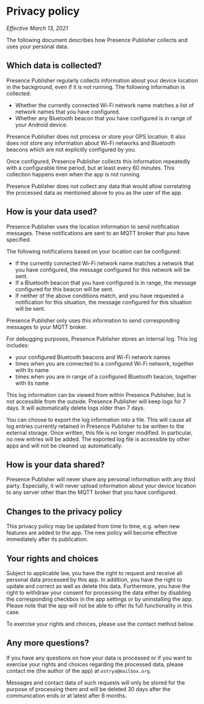 # Privacy policy

*Effective March 13, 2021*

The following document describes how Presence Publisher collects and uses your personal
data.

## Which data is collected?

Presence Publisher regularly collects information about your device location in the background,
even if it is not running. The following information is collected:

* Whether the currently connected Wi-Fi network name matches a list of network
  names that you have configured.
* Whether any Bluetooth beacon that you have configured is in range of your
  Android device.

Presence Publisher does not process or store your GPS location. It also does not store
any information about Wi-Fi networks and Bluetooth beacons which are not explicitly
configured by you.

Once configured, Presence Publisher collects this information repeatedly with a
configurable time period, but at least every 60 minutes. This collection happens
even when the app is not running.

Presence Publisher does not collect any data that would allow correlating the processed data
as mentioned above to you as the user of the app.

## How is your data used?

Presence Publisher uses the location information to send notification messages.
These notifications are sent to an MQTT broker that you have specified.

The following notifications based on your location can be configured:

* If the currently connected Wi-Fi network name matches a network that you have
  configured, the message configured for this network will be sent.
* If a Bluetooth beacon that you have configured is in range, the message
  configured for this beacon will be sent.
* If neither of the above conditions match, and you have requested a notification
  for this situation, the message configured for this situation will be sent.

Presence Publisher only uses this information to send corresponding messages to your
MQTT broker.

For debugging purposes, Presence Publisher stores an internal log. This log includes:

* your configured Bluetooth beacons and Wi-Fi network names
* times when you are connected to a configured Wi-Fi network, together with its name
* times when you are in range of a configured Bluetooth beacon, together with its name

This log information can be viewed from within Presence Publisher, but is not accessible
from the outside. Presence Publisher will keep logs for 7 days. It will automatically delete
logs older than 7 days.

You can choose to export the log information into a file. This will cause all
log entries currently retained in Presence Publisher to be written to the external storage.
Once written, this file is no longer modified. In particular, no new entries will
be added. The exported log file is accessible by other apps and will not be
cleaned up automatically.

## How is your data shared?

Presence Publisher will never share any personal information with any third party.
Especially, it will never upload information about your device location to any server other
than the MQTT broker that you have configured.

## Changes to the privacy policy

This privacy policy may be updated from time to time, e.g. when new features are added to
the app. The new policy will become effective immediately after its publication.

## Your rights and choices

Subject to applicable law, you have the right to request and receive all personal data
processed by this app. In addition, you have the right to update and correct as well as
delete this data. Furthermore, you have the right to withdraw your consent for processing
the data either by disabling the corresponding checkbox in the app settings or by uninstalling
the app. Please note that the app will not be able to offer its full functionality in this case.

To exercise your rights and choices, please use the contact method below.

## Any more questions?

If you have any questions on how your data is processed or if you want to exercise your rights
and choices regarding the processed data, please contact me (the author of the app) at
`ostrya@mailbox.org`.

Messages and contact data of such requests will only be stored for the purpose of processing them
and will be deleted 30 days after the communication ends or at latest after 6 months.
